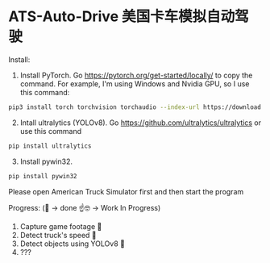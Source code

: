# ATS-Auto-Drive 美国卡车模拟自动驾驶

Install:

1. Install PyTorch.
Go https://pytorch.org/get-started/locally/ to copy the command. For example, I'm using Windows and Nvidia GPU, so I use this command:
```bash
pip3 install torch torchvision torchaudio --index-url https://download.pytorch.org/whl/cu118
```

2. Intall ultralytics (YOLOv8).
Go https://github.com/ultralytics/ultralytics or use this command
```bash
pip install ultralytics
```
3. Install pywin32.
```bash
pip install pywin32
```

Please open American Truck Simulator first and then start the program

Progress: (🤗 -> done ☝️🤓 -> Work In Progress)

1. Capture game footage 🤗
2. Detect truck's speed 🤗
3. Detect objects using YOLOv8 🤗
4. ???

